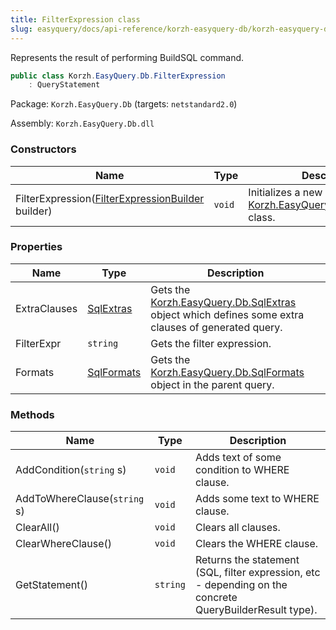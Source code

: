 ```yaml
---
title: FilterExpression class
slug: easyquery/docs/api-reference/korzh-easyquery-db/korzh-easyquery-db-namespace/filterexpression-class
---
```



Represents the result of performing BuildSQL command.
```csharp
public class Korzh.EasyQuery.Db.FilterExpression
    : QueryStatement

```
Package: `Korzh.EasyQuery.Db` (targets: `netstandard2.0`)

Assembly: `Korzh.EasyQuery.Db.dll`

### Constructors

| Name | Type | Description | 
| --- | --- | --- | 
| FilterExpression([FilterExpressionBuilder](/api-reference/korzh-easyquery-db/korzh-easyquery-db-namespace/filterexpressionbuilder-class) builder) | `void` | Initializes a new instance of the [Korzh.EasyQuery.Db.SqlStatement](/api-reference/korzh-easyquery-db/korzh-easyquery-db-namespace/sqlstatement-class) class. | 


### Properties

| Name | Type | Description | 
| --- | --- | --- | 
| ExtraClauses | [SqlExtras](/api-reference/korzh-easyquery-db/korzh-easyquery-db-namespace/sqlextras-class) | Gets the [Korzh.EasyQuery.Db.SqlExtras](/api-reference/korzh-easyquery-db/korzh-easyquery-db-namespace/sqlextras-class) object which defines some extra clauses of generated query. | 
| FilterExpr | `string` | Gets the filter expression. | 
| Formats | [SqlFormats](/api-reference/korzh-easyquery-db/korzh-easyquery-db-namespace/sqlformats-class) | Gets the [Korzh.EasyQuery.Db.SqlFormats](/api-reference/korzh-easyquery-db/korzh-easyquery-db-namespace/sqlformats-class) object in the parent query. | 


### Methods

| Name | Type | Description | 
| --- | --- | --- | 
| AddCondition(`string` s) | `void` | Adds text of some condition to WHERE clause. | 
| AddToWhereClause(`string` s) | `void` | Adds some text to WHERE clause. | 
| ClearAll() | `void` | Clears all clauses. | 
| ClearWhereClause() | `void` | Clears the WHERE clause. | 
| GetStatement() | `string` | Returns the statement (SQL, filter expression, etc - depending on the concrete QueryBuilderResult type). |